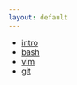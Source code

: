 ```yaml
---
layout: default
---
```


- [intro](intro.html)
- [bash](bash.html)
- [vim](vim.html)
- [git](git.html)
